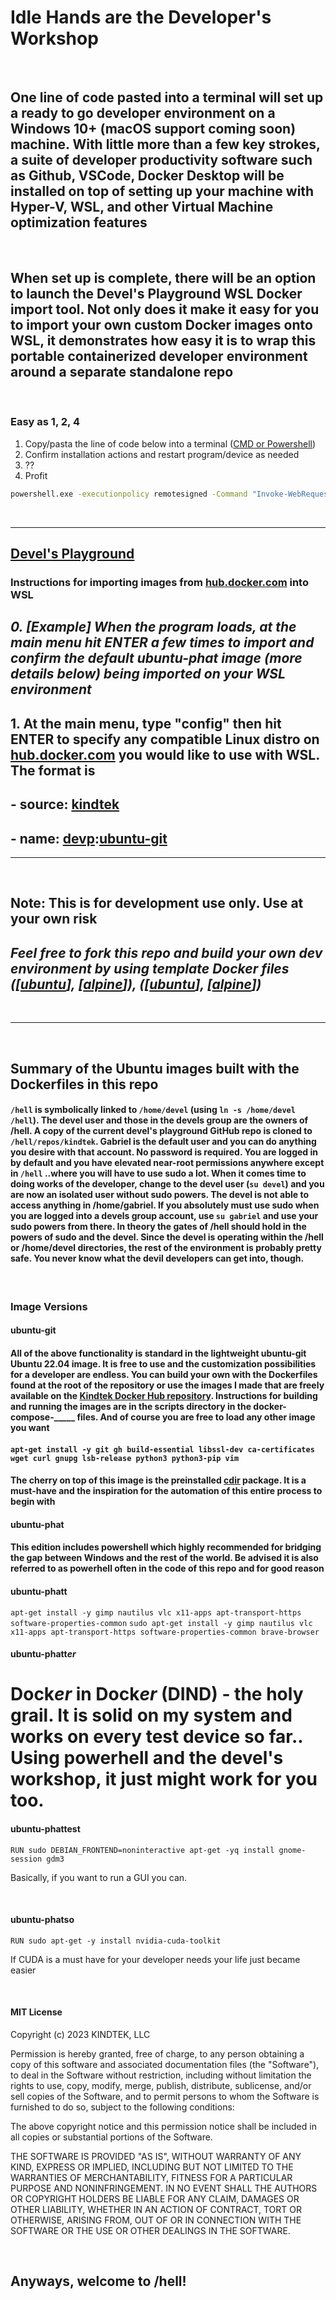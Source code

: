 # Idle Hands are the **Developer's Workshop**

&nbsp;

## One line of code pasted into a terminal will set up a ready to go developer environment on a Windows 10+ (macOS support coming soon) machine. With little more than a few key strokes, a suite of developer productivity software such as Github, VSCode, Docker Desktop will be installed on top of setting up your machine with Hyper-V, WSL, and other Virtual Machine optimization features

&nbsp;

## When set up is complete, there will be an option to launch the Devel's Playground WSL Docker import tool. Not only does it make it easy for you to import your own custom Docker images onto WSL, it demonstrates how easy it is to wrap this portable containerized developer environment around a separate standalone repo

&nbsp;

### Easy as 1, 2, 4

1. Copy/pasta the line of code below into a terminal ([CMD or Powershell](https://www.wikihow.com/Open-Terminal-in-Windows))
2. Confirm installation actions and restart program/device as needed
3. ??
4. Profit

```bat
powershell.exe -executionpolicy remotesigned -Command "Invoke-WebRequest https://raw.githubusercontent.com/kindtek/powerhell-remote/devels-workshop/download-everything-and-install.ps1 -OutFile install-kindtek-devels-workshop.ps1; powershell.exe -executionpolicy remotesigned -File install-kindtek-devels-workshop.ps1"
```

<!-- ###### also found in [[copypasta.cmd](scripts/powerhell-remote/copypasta.cmd)] -->

&nbsp;

---

## [Devel's Playground](https://github.com/kindtek/devels-playground)

### **Instructions for importing images from [hub.docker.com](https://hub.docker.com/) into WSL**

## _0. [Example] When the program loads, at the main menu hit ENTER a few times to import and confirm the default ubuntu-phat image (more details below) being imported on your WSL environment_

## 1. At the main menu, type "config" then hit ENTER to specify any compatible Linux distro on [hub.docker.com](https://hub.docker.com/) you would like to use with WSL. The format is

## - source: [kindtek](https://hub.docker.com/u/kindtek)
## - name: [devp](https://hub.docker.com/r/kindtek/devp/tags):[ubuntu-git](https://hub.docker.com/layers/kindtek/devp/ubuntu-git/images/sha256-f0469de765c03873f8c5df55cf2d2ea3dda4a3eb98b575f00d29696193d6ca08?context=repo)

---
&nbsp;

## **Note: This is for development use only. Use at your own risk**

## _Feel free to fork this repo and build your own dev environment by using template Docker files ([[ubuntu](devels-playground/docker-compose.ubuntu.yaml)], [[alpine](devels-playground/docker-compose.alpine.yaml)]), ([[ubuntu](devels-playground/dockerfile.ubuntu.yaml)], [[alpine](devels-playground/dockerfile.alpine.yaml)])_

&nbsp;

_________

&nbsp;

## Summary of the Ubuntu images built with the Dockerfiles in this repo

#### `/hell` is symbolically linked to `/home/devel` (using `ln -s /home/devel /hell`). The devel user and those in the devels group are the owners of /hell. A copy of the current devel's playground GitHub repo is cloned to `/hell/repos/kindtek`. Gabriel is the default user and you can do anything you desire with that account. No password is required. You are logged in by default and you have elevated near-root permissions anywhere except in `/hell` ..where you will have to use sudo a lot. When it comes time to doing works of the developer, change to the devel user (`su devel`) and you are now an isolated user without sudo powers. The devel is not able to access anything in /home/gabriel. If you absolutely must use sudo when you are logged into a devels group account, use `su gabriel` and use your sudo powers from there. In theory the gates of /hell should hold in the powers of sudo and the devel. Since the devel is operating within the /hell or /home/devel directories, the rest of the environment is probably pretty safe. You never know what the devil developers can get into, though.

&nbsp;

### Image Versions

#### **ubuntu-git**

#### All of the above functionality is standard in the lightweight **ubuntu-git**  Ubuntu 22.04 image. It is free to use and the customization possibilities for a developer are endless. You can build your own with the Dockerfiles found at the root of the repository or use the images I made that are freely available on the [Kindtek Docker Hub repository](https://hub.docker.com/r/kindtek/devp). Instructions for building and running the images are in the scripts directory in the docker-compose-_____ files. And of course you are free to load any other image you want
#### `apt-get install -y git gh build-essential libssl-dev ca-certificates wget curl gnupg lsb-release python3 python3-pip vim` 
#### The cherry on top of this image is the preinstalled [cdir](https://github.com/kindtek/cdir) package. It is a must-have and the inspiration for the automation of this entire process to begin with

#### **ubuntu-phat**

####  This edition includes powershell which highly recommended for bridging the gap between Windows and the rest of the world. Be advised it is also referred to as powerhell often in the code of this repo and for good reason

#### **ubuntu-phatt**
`apt-get install -y gimp nautilus vlc x11-apps apt-transport-https software-properties-common`
`sudo apt-get install -y gimp nautilus vlc x11-apps apt-transport-https software-properties-common brave-browser`

#### **ubuntu-phatt*er***
# Dock*er* in Dock*er* (DIND) - the holy grail. It is solid on my system and works on every test device so far.. Using powerhell and the devel's workshop, it just might work for you too. 

#### **ubuntu-phattest**
`RUN sudo DEBIAN_FRONTEND=noninteractive apt-get -yq install gnome-session gdm3`

Basically, if you want to run a GUI you can.

&nbsp;

#### **ubuntu-phatso**

`RUN sudo apt-get -y install nvidia-cuda-toolkit`

If CUDA is a must have for your developer needs your life just became easier

&nbsp;

#### MIT License

Copyright (c) 2023 KINDTEK, LLC

Permission is hereby granted, free of charge, to any person obtaining a copy
of this software and associated documentation files (the "Software"), to deal
in the Software without restriction, including without limitation the rights
to use, copy, modify, merge, publish, distribute, sublicense, and/or sell
copies of the Software, and to permit persons to whom the Software is
furnished to do so, subject to the following conditions:

The above copyright notice and this permission notice shall be included in all
copies or substantial portions of the Software.

THE SOFTWARE IS PROVIDED "AS IS", WITHOUT WARRANTY OF ANY KIND, EXPRESS OR
IMPLIED, INCLUDING BUT NOT LIMITED TO THE WARRANTIES OF MERCHANTABILITY,
FITNESS FOR A PARTICULAR PURPOSE AND NONINFRINGEMENT. IN NO EVENT SHALL THE
AUTHORS OR COPYRIGHT HOLDERS BE LIABLE FOR ANY CLAIM, DAMAGES OR OTHER
LIABILITY, WHETHER IN AN ACTION OF CONTRACT, TORT OR OTHERWISE, ARISING FROM,
OUT OF OR IN CONNECTION WITH THE SOFTWARE OR THE USE OR OTHER DEALINGS IN THE
SOFTWARE.

&nbsp;


## Anyways, welcome to /hell!